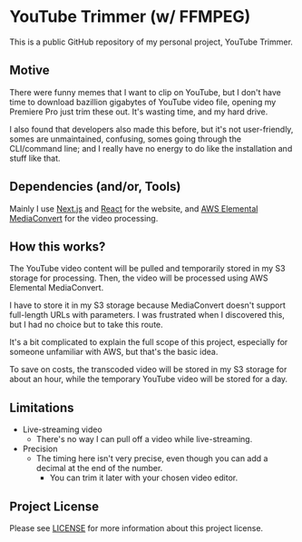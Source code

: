 # YouTube Trimmer (w/ FFMPEG)
This is a public GitHub repository of my personal project, YouTube Trimmer.

## Motive
There were funny memes that I want to clip on YouTube, but I don't have time to download bazillion gigabytes of YouTube video file, opening my Premiere Pro just trim these out. It's wasting time, and my hard drive. <br/>

I also found that developers also made this before, but it's not user-friendly, somes are unmaintained, confusing, somes going through the CLI/command line; and I really have no energy to do like the installation and stuff like that.

## Dependencies (and/or, Tools)
Mainly I use [Next.js](https://nextjs.org) and [React](https://react.dev) for the website, and [AWS Elemental MediaConvert](https://aws.amazon.com/mediaconvert/) for the video processing.

## How this works?
The YouTube video content will be pulled and temporarily stored in my S3 storage for processing. Then, the video will be processed using AWS Elemental MediaConvert.

I have to store it in my S3 storage because MediaConvert doesn't support full-length URLs with parameters. I was frustrated when I discovered this, but I had no choice but to take this route.

It's a bit complicated to explain the full scope of this project, especially for someone unfamiliar with AWS, but that's the basic idea.

To save on costs, the transcoded video will be stored in my S3 storage for about an hour, while the temporary YouTube video will be stored for a day.

## Limitations
- Live-streaming video
  - There's no way I can pull off a video while live-streaming.
- Precision
  - The timing here isn't very precise, even though you can add a decimal at the end of the number.
    - You can trim it later with your chosen video editor.

## Project License
Please see [LICENSE](LICENSE) for more information about this project license.